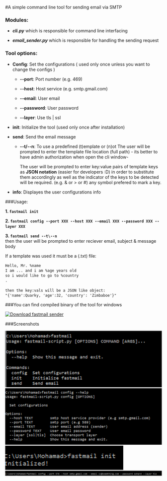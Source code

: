 #A simple command line tool for sending email via SMTP

### Modules:

  *  **_cli.py_**  which is responsible for command line interfacing
  
  *  **_email_sender.py_** which is responsible for handling the sending request
 
 
### Tool options:
  * **Config**: Set the configurations ( used only once unless you want to change the configs )
    * **--port**: Port number (e.g. 469)

    * **--host**: Host service (e.g. smtp.gmail.com)

    * **--email**: User email

    * **--password**: User password

    * **--layer**: Use tls | ssl 
  
  * **init**: Initialize the tool (used only once after installation)
  
  * **send**: Send the email message
    * **--t/--n**: To use a predefined (t)emplate or (n)ot
        The user will be prompted to enter the template file location (full path) - its better to have admin authorization
        when open the cli window-
        
        The user will be prompted to enter key:value pairs of template keys as __JSON notation__ (easier for developers :D) in order to             substitute them accordingly
        as well as the indicator of the keys to  be detected will be required. (e.g. & or > or #) any symbol prefered to 
        mark a key.
  * **info**: Displayes the user configurations info
  
 
 
###Usage:
  
  **1. ```fastmail init```**
  
  **2. ```fastmail config --port XXX --host XXX --email XXX --password XXX --layer XXX```**
  
  **3. ```fastmail send --t\--n```**    
  then the user will be prompted to enter reciever email, subject & message body
  
If a template was used it must be a (.txt) file:
  ```
  Hello, Mr. %name
  I am ... and i am %age years old
  so i would like to go to %country
  .
  
  then the key:vals will be a JSON like object:
  "{'name':Quarky, 'age':32, 'country': 'Zimbaboe'}"
  ```

###You can find compiled binary of the tool for windows

  <a href="https://sourceforge.net/projects/fastmail-sender/files/latest/download" rel="nofollow"><img alt="Download fastmail sender" src="https://a.fsdn.com/con/app/sf-download-button"></a>

###Screenshots

![image1](images/1.png)
![image2](images/2.png)
![image3](images/3.png)
![image4](images/4.png)
